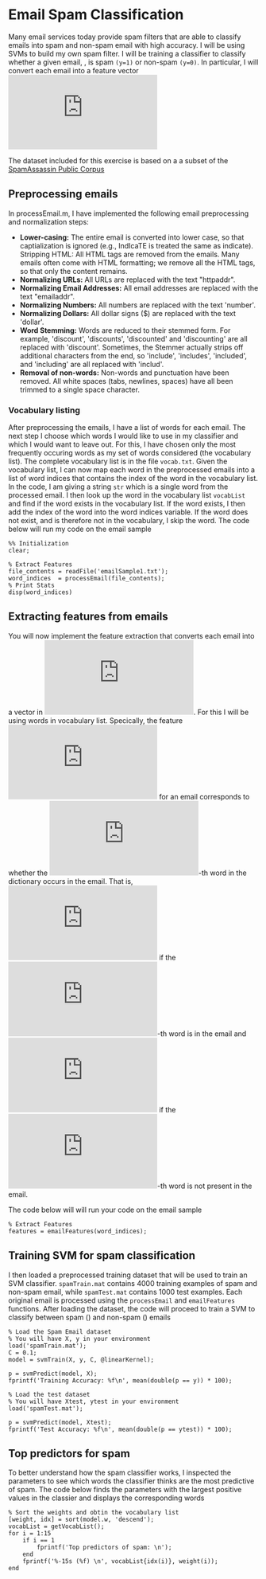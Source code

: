 # Email Spam Classification

Many email services today provide spam filters that are able to classify emails into spam and non-spam email with high accuracy. I will be using SVMs to build my own spam filter. I will be training a classifier to classify whether a given email, , is spam `(y=1)` or non-spam `(y=0)`. In particular, I will convert each email into a feature vector ![](https://latex.codecogs.com/gif.latex?x%5Cin%5Cmathbb%7BR%7D%5En)

The dataset included for this exercise is based on a a subset of the [SpamAssassin Public Corpus](https://spamassassin.apache.org/old/publiccorpus/)


## Preprocessing emails

In processEmail.m, I have implemented the following email preprocessing and normalization steps:
- <b>Lower-casing:</b> The entire email is converted into lower case, so that captialization is ignored (e.g., IndIcaTE is treated the same as indicate).
Stripping HTML: All HTML tags are removed from the emails. Many emails often come with HTML formatting; we remove all the HTML tags, so that only the content remains.
- <b>Normalizing URLs:</b> All URLs are replaced with the text "httpaddr".
- <b>Normalizing Email Addresses:</b> All email addresses are replaced with the text "emailaddr".
- <b>Normalizing Numbers:</b> All numbers are replaced with the text 'number'.
- <b>Normalizing Dollars:</b> All dollar signs ($) are replaced with the text 'dollar'.
- <b>Word Stemming:</b> Words are reduced to their stemmed form. For example, 'discount', 'discounts', 'discounted' and 'discounting' are all replaced with 'discount'. Sometimes, the Stemmer actually strips off additional characters from the end, so 'include', 'includes', 'included', and 'including' are all replaced with 'includ'.
- <b>Removal of non-words:</b> Non-words and punctuation have been removed. All white spaces (tabs, newlines, spaces) have all been trimmed to a single space character.

### Vocabulary listing

After preprocessing the emails, I have a list of words for each email. The next step I choose which words I would like to use in my classifier and which I would want to leave out. For this, I have chosen only the most frequently occuring words as my set of words considered (the vocabulary list). The complete vocabulary list is in the file `vocab.txt`. Given the vocabulary list, I can now map each word in the preprocessed emails into a list of word indices that contains the index of the word in the vocabulary list. 
    In the code, I am giving a string `str` which is a single word from the processed email. I then look up the word in the vocabulary list `vocabList` and find if the word exists in the vocabulary list. If the word exists, I then add the index of the word into the word indices variable. If the word does not exist, and is therefore not in the vocabulary, I skip the word.
    The code below will run my code on the email sample
 ```
 %% Initialization
clear;

% Extract Features
file_contents = readFile('emailSample1.txt');
word_indices  = processEmail(file_contents);
% Print Stats
disp(word_indices)
```

## Extracting features from emails

You will now implement the feature extraction that converts each email into a vector in ![](https://latex.codecogs.com/gif.latex?%5Cmathbb%7BR%7D%5En). For this I will be using words in vocabulary list. Specically, the feature ![](https://latex.codecogs.com/gif.latex?x_i%5Cin%5C%7B0%2C%5C%3B1%5C%7D) for an email corresponds to whether the ![](https://latex.codecogs.com/gif.latex?i)-th word in the dictionary occurs in the email. That is, ![](https://latex.codecogs.com/gif.latex?x_i%20%3D%201) if the ![](https://latex.codecogs.com/gif.latex?i)-th word is in the email and ![](https://latex.codecogs.com/gif.latex?x_i%20%3D%200) if the ![](https://latex.codecogs.com/gif.latex?i)-th word is not present in the email.

The code below will will run your code on the email sample
```
% Extract Features
features = emailFeatures(word_indices);
```

## Training SVM for spam classification

I then loaded a preprocessed training dataset that will be used to train an SVM classifier. `spamTrain.mat` contains 4000 training examples of spam and non-spam email, while `spamTest.mat` contains 1000 test examples. Each original email is processed using the `processEmail` and `emailFeatures` functions. After loading the dataset, the code will proceed to train a SVM to classify between spam () and non-spam () emails

```
% Load the Spam Email dataset
% You will have X, y in your environment
load('spamTrain.mat');
C = 0.1;
model = svmTrain(X, y, C, @linearKernel);

p = svmPredict(model, X);
fprintf('Training Accuracy: %f\n', mean(double(p == y)) * 100);

% Load the test dataset
% You will have Xtest, ytest in your environment
load('spamTest.mat');

p = svmPredict(model, Xtest);
fprintf('Test Accuracy: %f\n', mean(double(p == ytest)) * 100);
```

## Top predictors for spam

To better understand how the spam classifier works, I inspected the parameters to see which words the classifier thinks are the most predictive of spam. The code below finds the parameters with the largest positive values in the classier and displays the corresponding words

```
% Sort the weights and obtin the vocabulary list
[weight, idx] = sort(model.w, 'descend');
vocabList = getVocabList();
for i = 1:15
    if i == 1
        fprintf('Top predictors of spam: \n');
    end
    fprintf('%-15s (%f) \n', vocabList{idx(i)}, weight(i));
end
```
